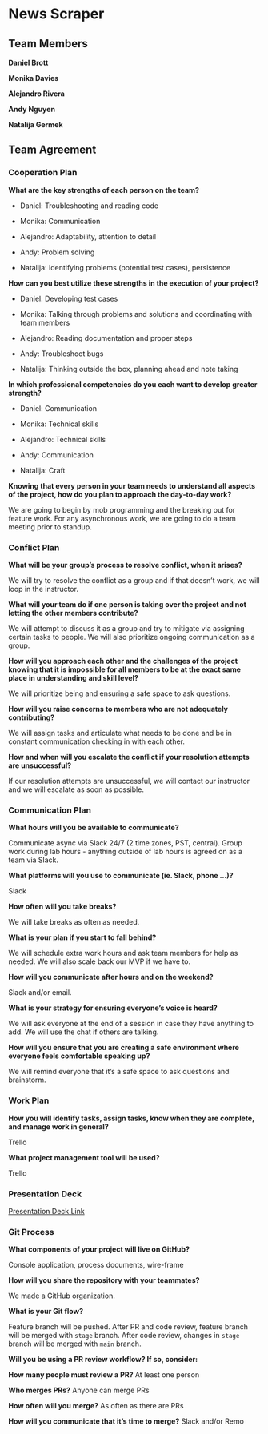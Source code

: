 # News Scraper

## Team Members

**Daniel Brott**

**Monika Davies**

**Alejandro Rivera**

**Andy Nguyen**

**Natalija Germek**

## Team Agreement

### Cooperation Plan

**What are the key strengths of each person on the team?**

- Daniel: Troubleshooting and reading code

- Monika: Communication

- Alejandro: Adaptability, attention to detail

- Andy: Problem solving

- Natalija: Identifying problems (potential test cases), persistence

**How can you best utilize these strengths in the execution of your project?**

- Daniel: Developing test cases

- Monika: Talking through problems and solutions and coordinating with team members

- Alejandro: Reading documentation and proper steps

- Andy: Troubleshoot bugs

- Natalija: Thinking outside the box, planning ahead and note taking

**In which professional competencies do you each want to develop greater strength?**

- Daniel: Communication

- Monika: Technical skills

- Alejandro: Technical skills

- Andy: Communication

- Natalija: Craft

**Knowing that every person in your team needs to understand all aspects of the project, how do you plan to approach the day-to-day work?**

We are going to begin by mob programming and the breaking out for feature work. For any asynchronous work, we are going to do a team meeting prior to standup.

### Conflict Plan

**What will be your group’s process to resolve conflict, when it arises?**

We will try to resolve the conflict as a group and if that doesn’t work, we will loop in the instructor.

**What will your team do if one person is taking over the project and not letting the other members contribute?**

We will attempt to discuss it as a group and try to mitigate via assigning certain tasks to people. We will also prioritize ongoing communication as a group.

**How will you approach each other and the challenges of the project knowing that it is impossible for all members to be at the exact same place in understanding and skill level?**

We will prioritize being and ensuring a safe space to ask questions.

**How will you raise concerns to members who are not adequately contributing?**

We will assign tasks and articulate what needs to be done and be in constant communication checking in with each other.

**How and when will you escalate the conflict if your resolution attempts are unsuccessful?**

If our resolution attempts are unsuccessful, we will contact our instructor and we will escalate as soon as possible.

### Communication Plan

**What hours will you be available to communicate?**

Communicate async via Slack 24/7 (2 time zones, PST, central). Group work during lab hours - anything outside of lab hours is agreed on as a team via Slack.

**What platforms will you use to communicate (ie. Slack, phone …)?**

Slack

**How often will you take breaks?**

We will take breaks as often as needed.

**What is your plan if you start to fall behind?**

We will schedule extra work hours and ask team members for help as needed. We will also scale back our MVP if we have to.

**How will you communicate after hours and on the weekend?**

Slack and/or email.

**What is your strategy for ensuring everyone’s voice is heard?**

We will ask everyone at the end of a session in case they have anything to add. We will use the chat if others are talking.

**How will you ensure that you are creating a safe environment where everyone feels comfortable speaking up?**

We will remind everyone that it’s a safe space to ask questions and brainstorm.

### Work Plan

**How you will identify tasks, assign tasks, know when they are complete, and manage work in general?**

Trello

**What project management tool will be used?**

Trello

### Presentation Deck

[Presentation Deck Link](https://docs.google.com/presentation/d/11jmaG5GkuCforPG3d7Fs1r65Uh_odB7u-gciiUNhQiA/edit?usp=sharing)

### Git Process

**What components of your project will live on GitHub?**

Console application, process documents, wire-frame

**How will you share the repository with your teammates?**

We made a GitHub organization.

**What is your Git flow?**

Feature branch will be pushed. After PR and code review, feature branch will be merged with `stage` branch. After code review, changes in `stage` branch will be merged with `main` branch.

**Will you be using a PR review workflow? If so, consider:**

**How many people must review a PR?** At least one person

**Who merges PRs?** Anyone can merge PRs

**How often will you merge?** As often as there are PRs

**How will you communicate that it’s time to merge?** Slack and/or Remo
